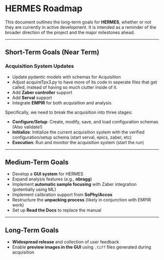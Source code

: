 # HERMES Roadmap

This document outlines the long-term goals for **HERMES**, whether or not they are currently in active development. It is intended as a reminder of the broader direction of the project and the major milestones ahead.

---

## Short-Term Goals (Near Term)

### Acquisition System Updates
- Update pydantic models with schemas for Acquisition
- Adjust acquireTpx3.py to have more of its code in seperate files that get called, instead of having so much clutter inside of it.
- Add **Zaber controller** support  
- Add **Serval** support
- Integrate **EMPIR** for both acquisition and analysis  

Specifically, we need to break the acquisition into three stages: 

- **Configure/Setup**: Create, modify, save, and load configuration schemas (Also validate!)
- **Initialize**: Initialize the current acquisition system with the verified configuration/setup schema (start serval, epics, zaber, etc)
- **Execution**: Run and monitor the acquisition system (start the run)


---

## Medium-Term Goals
- Develop a **GUI system** for HERMES  
- Expand analysis features (e.g., **nbragg**)  
- Implement **automatic sample focusing** with Zaber integration (potentially using ML)  
- Implement calibration support from **SoPhy/Accos**  
- Restructure the **unpacking process** (likely in conjunction with EMPIR work)  
- Set up **Read the Docs** to replace the manual
---

## Long-Term Goals

- **Widespread release** and collection of user feedback  
- Enable **preview images in the GUI** using `.tiff` files generated during acquisition  
